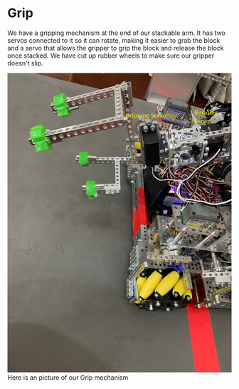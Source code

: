 # Grip #

We have a gripping mechanism at the end of our stackable arm. It has two servos connected to it so it can rotate, making it easier to grab the block and a servo that allows the gripper to grip the block and release the block once stacked. We have cut up rubber wheels to make sure our gripper doesn't slip.


![Gripper](Gripper.jpg)
Here is an picture of our Grip mechanism
